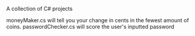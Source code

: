 A collection of C# projects

moneyMaker.cs will tell you your change in cents in the fewest amount of coins.
passwordChecker.cs will score the user's inputted password